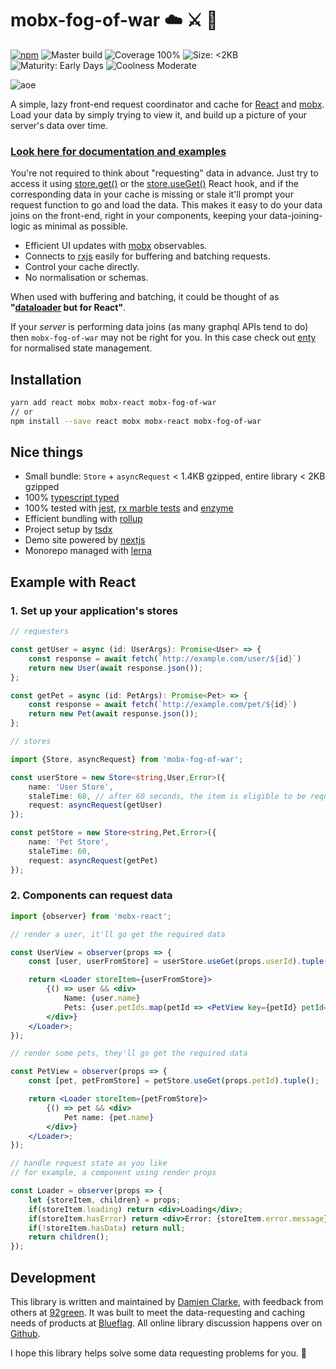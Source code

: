 # mobx-fog-of-war ☁️ ⚔️ 🤯

[![npm](https://img.shields.io/npm/v/mobx-fog-of-war.svg)](https://www.npmjs.com/package/mobx-fog-of-war) ![Master build](https://github.com/92green/mobx-fog-of-war/workflows/CI/badge.svg?branch=master) ![Coverage 100%](https://img.shields.io/badge/coverage-100%25-green) ![Size: <2KB](https://img.shields.io/badge/Size-<2KB-blue) ![Maturity: Early Days](https://img.shields.io/badge/Maturity-Early%20days-yellow) ![Coolness Moderate](https://img.shields.io/badge/Coolness-Moderate-blue) 

![aoe](https://user-images.githubusercontent.com/345320/91411571-ddf2da80-e88b-11ea-8de7-c0f3462991f4.gif)


A simple, lazy front-end request coordinator and cache for [React](https://reactjs.org/) and [mobx](https://mobx.js.org/). Load your data by simply trying to view it, and build up a picture of your server's data over time.

### [Look here for documentation and examples](https://92green.github.io/mobx-fog-of-war/)

You're not required to think about "requesting" data in advance. Just try to access it using [store.get()](store.md#storeget) or the [store.useGet()](store.md#storeuseget) React hook, and if the corresponding data in your cache is missing or stale it'll prompt your request function to go and load the data. This makes it easy to do your data joins on the front-end, right in your components, keeping your data-joining-logic as minimal as possible.

- Efficient UI updates with [mobx](https://mobx.js.org/) observables.
- Connects to [rxjs](https://rxjs-dev.firebaseapp.com/) easily for buffering and batching requests.
- Control your cache directly.
- No normalisation or schemas.

When used with buffering and batching, it could be thought of as **"[dataloader](https://github.com/graphql/dataloader) but for React"**.

If your _server_ is performing data joins (as many graphql APIs tend to do) then `mobx-fog-of-war` may not be right for you. In this case check out [enty](https://github.com/92green/enty) for normalised state management.


## Installation

```bash
yarn add react mobx mobx-react mobx-fog-of-war
// or
npm install --save react mobx mobx-react mobx-fog-of-war
```


## Nice things

- Small bundle: `Store` + `asyncRequest` < 1.4KB gzipped, entire library < 2KB gzipped
- 100% [typescript typed](https://www.typescriptlang.org/)
- 100% tested with [jest](https://jestjs.io/), [rx marble tests](https://rxjs-dev.firebaseapp.com/guide/testing/internal-marble-tests) and [enzyme](https://github.com/enzymejs/enzyme)
- Efficient bundling with [rollup](https://rollupjs.org/guide/en/)
- Project setup by [tsdx](https://tsdx.io/)
- Demo site powered by [nextjs](https://nextjs.org/)
- Monorepo managed with [lerna](https://github.com/lerna/lerna)

## Example with React

### 1. Set up your application's stores

```typescript
// requesters

const getUser = async (id: UserArgs): Promise<User> => {
    const response = await fetch(`http://example.com/user/${id}`)
    return new User(await response.json());
};

const getPet = async (id: PetArgs): Promise<Pet> => {
    const response = await fetch(`http://example.com/pet/${id}`)
    return new Pet(await response.json());
};

// stores

import {Store, asyncRequest} from 'mobx-fog-of-war';

const userStore = new Store<string,User,Error>({
    name: 'User Store',
    staleTime: 60, // after 60 seconds, the item is eligible to be requested again
    request: asyncRequest(getUser)
});

const petStore = new Store<string,Pet,Error>({
    name: 'Pet Store',
    staleTime: 60,
    request: asyncRequest(getPet)
});
```

### 2. Components can request data

```jsx
import {observer} from 'mobx-react';

// render a user, it'll go get the required data

const UserView = observer(props => {
    const [user, userFromStore] = userStore.useGet(props.userId).tuple();

    return <Loader storeItem={userFromStore}>
        {() => user && <div>
            Name: {user.name}
            Pets: {user.petIds.map(petId => <PetView key={petId} petId={petId} />)}
        </div>}
    </Loader>;
});

// render some pets, they'll go get the required data

const PetView = observer(props => {
    const [pet, petFromStore] = petStore.useGet(props.petId).tuple();

    return <Loader storeItem={petFromStore}>
        {() => pet && <div>
            Pet name: {pet.name}
        </div>}
    </Loader>;
});

// handle request state as you like
// for example, a component using render props

const Loader = observer(props => {
    let {storeItem, children} = props;
    if(storeItem.loading) return <div>Loading</div>;
    if(storeItem.hasError) return <div>Error: {storeItem.error.message}</div>;
    if(!storeItem.hasData) return null;
    return children();
});
```

## Development

This library is written and maintained by [Damien Clarke](https://damienclarke.me/), with feedback from others at [92green](https://github.com/92green). It was built to meet the data-requesting and caching needs of products at [Blueflag](https://blueflag.com.au/).
All online library discussion happens over on [Github](https://github.com/92green/mobx-fog-of-war).

I hope this library helps solve some data requesting problems for you. 🎉
